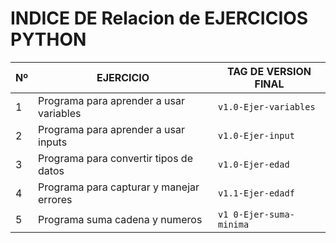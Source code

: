 # INDICE DE Relacion de EJERCICIOS PYTHON
| Nº | EJERCICIO | TAG DE VERSION FINAL|
|---- |-----------|----------------------|
| 1 | Programa para aprender a usar variables | `v1.0-Ejer-variables`|
| 2 | Programa para aprender a usar inputs | `v1.0-Ejer-input`       |
| 3 | Programa para convertir tipos de datos | `v1.0-Ejer-edad`      |
| 4 | Programa para capturar y manejar errores | `v1.1-Ejer-edadf`   |
| 5 | Programa suma cadena y numeros | `v1 0-Ejer-suma-minima`       |
